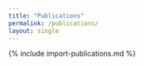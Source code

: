```yaml
---
title: "Publications"
permalink: /publications/
layout: single
---
```


{% include import-publications.md %}